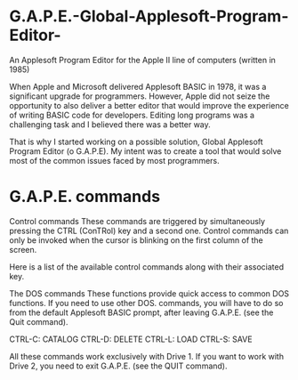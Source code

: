 # G.A.P.E.-Global-Applesoft-Program-Editor-
An Applesoft Program Editor for the Apple II line of computers (written in 1985)

When Apple and Microsoft delivered Applesoft BASIC in 1978, it was a significant upgrade for programmers. 
However, Apple did not seize the opportunity to also deliver a better editor that would improve the experience of writing 
BASIC code for developers. Editing long programs was a challenging task and I believed there was a better way.

That is why I started working on a possible solution, Global Applesoft Program Editor (o G.A.P.E). My intent was to create a 
tool that would solve most of the common issues faced by most programmers.

# G.A.P.E. commands
Control commands
These commands are triggered by simultaneously pressing the CTRL (ConTRol) key and a second one. Control commands can only be invoked when the cursor is blinking on the first column of the screen.

Here is a list of the available control commands along with their associated key.

The DOS commands
These functions provide quick access to common DOS functions. If you need to use other DOS. commands, you will have to do so from the default Applesoft BASIC prompt, after leaving G.A.P.E. (see the Quit command).

CTRL-C: CATALOG
CTRL-D: DELETE
CTRL-L: LOAD
CTRL-S: SAVE

All these commands work exclusively with Drive 1. If you want to work with Drive 2, you need to exit G.A.P.E. (see the QUIT command).
